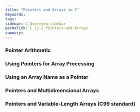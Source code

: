 ```yaml
---
title: "Pointers and Arrays in C"
keywords:
tags:
sidebar: C_Overview_sidebar
permalink: C_12-1_Pointers-and-Arrays
summary:
---
```

### Pointer Arithmetic

### Using Pointers for Array Processing

### Using an Array Name as a Pointer

### Pointers and Multidimensional Arrays

### Pointers and Variable-Length Arrays (C99 standard)